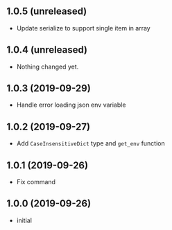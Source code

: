 1.0.5 (unreleased)
------------------

- Update serialize to support single item in array

1.0.4 (unreleased)
------------------

- Nothing changed yet.


1.0.3 (2019-09-29)
------------------

- Handle error loading json env variable


1.0.2 (2019-09-27)
------------------

- Add `CaseInsensitiveDict` type and `get_env` function


1.0.1 (2019-09-26)
------------------

- Fix command


1.0.0 (2019-09-26)
------------------

- initial